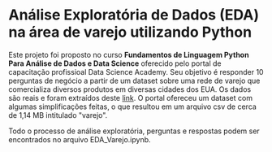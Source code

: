 # Análise Exploratória de Dados (EDA) na área de varejo utilizando Python

Este projeto foi proposto no curso **Fundamentos de Linguagem Python Para Análise de Dados e Data Science** oferecido pelo portal de capacitação profissioal Data Science Academy. Seu objetivo é responder 10 perguntas de negócio a partir de um dataset sobre uma rede de varejo que comercializa diversos produtos em diversas cidades dos EUA. Os dados são reais e foram extraídos deste [link](https://community.tableau.com/s/question/0D54T00000CWeX8SAL/sample-superstore-sales-excelxls). O portal ofereceu um dataset com algumas simplificações feitas, o que resultou em um arquivo csv de cerca de 1,14 MB intitulado "varejo".

Todo o processo de análise exploratória, perguntas e respostas podem ser encontrados no arquivo EDA_Varejo.ipynb.
